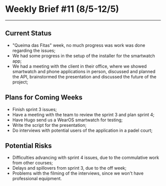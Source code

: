 # Weekly Brief #11 (8/5-12/5)
-----------

## Current Status
- "Queima das Fitas" week, no much progress was work was done regarding the issues;
- We had some progress in the setup of the installer for the smartwatch app;
- We had a meeting with the client in their office, where we showed smartwatch and phone applications in person, discussed and planned the API, brainstormed the presentation and discussed the future of the project;

## Plans for Coming Weeks
- Finish sprint 3 issues;
- Have a meeting with the team to review the sprint 3 and plan sprint 4;
- Have Hugo send us a WearOS smartwatch for testing;
- Write the script for the presentation;
- Do interviews with potential users of the application in a padel court;


## Potential Risks
- Difficulties advancing with sprint 4 issues, due to the commulative work from other courses;
- Delays and spillovers from sprint 3, due to the off week;
- Problems with the filming of the interviews, since we won't have professional equipment.